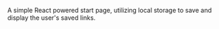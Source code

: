 A simple React powered start page, utilizing local storage to save and display the user's saved links.
